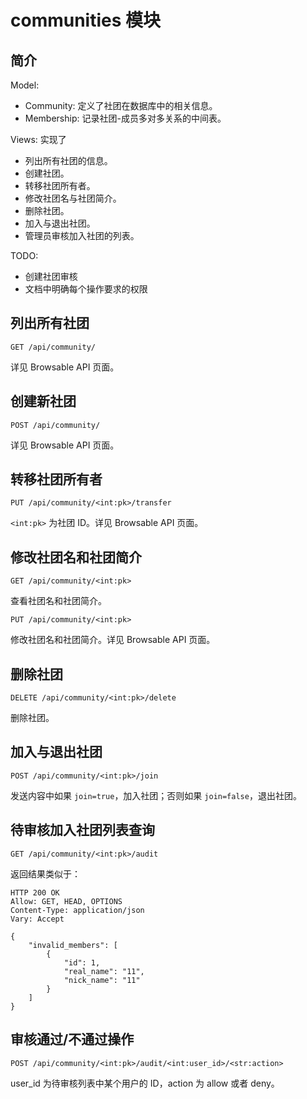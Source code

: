 # communities 模块

## 简介

Model:

- Community: 定义了社团在数据库中的相关信息。
- Membership: 记录社团-成员多对多关系的中间表。

Views: 实现了

- 列出所有社团的信息。
- 创建社团。
- 转移社团所有者。
- 修改社团名与社团简介。
- 删除社团。
- 加入与退出社团。
- 管理员审核加入社团的列表。

TODO:

- 创建社团审核
- 文档中明确每个操作要求的权限


## 列出所有社团

`GET /api/community/`

详见 Browsable API 页面。

## 创建新社团

`POST /api/community/`

详见 Browsable API 页面。

## 转移社团所有者

`PUT /api/community/<int:pk>/transfer`

`<int:pk>` 为社团 ID。详见 Browsable API 页面。

## 修改社团名和社团简介

`GET /api/community/<int:pk>`

查看社团名和社团简介。

`PUT /api/community/<int:pk>`

修改社团名和社团简介。详见 Browsable API 页面。

## 删除社团

`DELETE /api/community/<int:pk>/delete`

删除社团。

## 加入与退出社团

`POST /api/community/<int:pk>/join`

发送内容中如果 `join=true`，加入社团；否则如果 `join=false`，退出社团。

## 待审核加入社团列表查询

`GET /api/community/<int:pk>/audit`

返回结果类似于：

```
HTTP 200 OK
Allow: GET, HEAD, OPTIONS
Content-Type: application/json
Vary: Accept

{
    "invalid_members": [
        {
            "id": 1,
            "real_name": "11",
            "nick_name": "11"
        }
    ]
}
```

## 审核通过/不通过操作

`POST /api/community/<int:pk>/audit/<int:user_id>/<str:action>`

user_id 为待审核列表中某个用户的 ID，action 为 allow 或者 deny。
